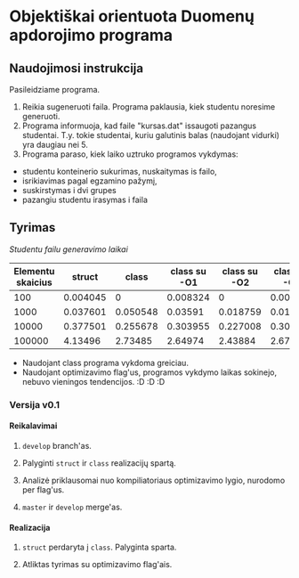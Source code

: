 # Objektiškai orientuota Duomenų apdorojimo programa


## Naudojimosi instrukcija

Pasileidziame programa. 

1. Reikia sugeneruoti faila. Programa paklausia, kiek studentu noresime generuoti.
2. Programa informuoja, kad faile "kursas.dat" issaugoti pazangus studentai. T.y. tokie studentai, kuriu galutinis balas (naudojant vidurki) yra daugiau nei 5.
3. Programa paraso, kiek laiko uztruko programos vykdymas: 
- studentu konteinerio sukurimas, nuskaitymas is failo, 
- isrikiavimas pagal egzamino pažymį,
- suskirstymas i dvi grupes
- pazangiu studentu irasymas i faila

## Tyrimas

*Studentu failu generavimo laikai*

| Elementu skaicius  |   struct  |  class  |  class su -O1  |  class su -O2  |  class su -O3  |
|---|---|---|---|---|---|
| 100 | 0.004045 | 0 | 0.008324 | 0 | 0.003672 |
| 1000 | 0.037601 | 0.050548 | 0.03591 | 0.018759 | 0.014008 |
| 10000 | 0.377501 | 0.255678 | 0.303955 | 0.227008 | 0.307057 |
| 100000 | 4.13496 | 2.73485 | 2.64974 | 2.43884 | 2.67078 |

- Naudojant class programa vykdoma greiciau.
- Naudojant optimizavimo flag'us, programos vykdymo laikas sokinejo, nebuvo vieningos tendencijos. :D :D :D 


### Versija v0.1

#### Reikalavimai

1. `develop` branch'as.

2. Palyginti `struct` ir `class` realizacijų spartą.

3. Analizė priklausomai nuo kompiliatoriaus optimizavimo lygio, nurodomo per flag'us.

4. `master` ir `develop` merge'as.

#### Realizacija

1. `struct` perdaryta į `class`. Palyginta sparta.

2.  Atliktas tyrimas su optimizavimo flag'ais.























